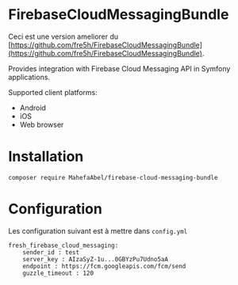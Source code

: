 
# FirebaseCloudMessagingBundle

Ceci est une version ameliorer du [https://github.com/fre5h/FirebaseCloudMessagingBundle](https://github.com/fre5h/FirebaseCloudMessagingBundle).

Provides integration with Firebase Cloud Messaging API in Symfony applications.

Supported client platforms:

* Android
* iOS
* Web browser

# Installation
`composer require MahefaAbel/firebase-cloud-messaging-bundle`

# Configuration
Les configuration suivant est à mettre dans `config.yml`

    fresh_firebase_cloud_messaging:
	    sender_id : test
	    server_key : AIzaSyZ-1u...0GBYzPu7Udno5aA
	    endpoint : https://fcm.googleapis.com/fcm/send
	    guzzle_timeout : 120

